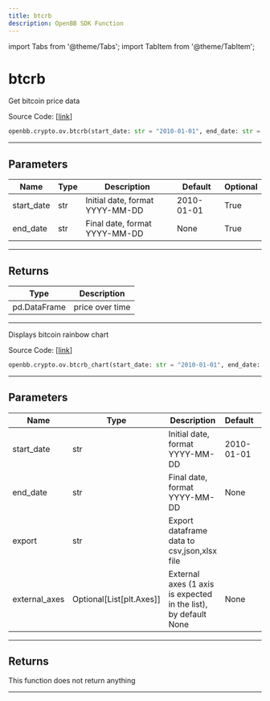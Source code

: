 ```yaml
---
title: btcrb
description: OpenBB SDK Function
---
```


import Tabs from '@theme/Tabs';
import TabItem from '@theme/TabItem';

# btcrb

<Tabs>
<TabItem value="model" label="Model" default>

Get bitcoin price data

Source Code: [[link](https://github.com/OpenBB-finance/OpenBBTerminal/tree/main/openbb_terminal/cryptocurrency/overview/glassnode_model.py#L18)]

```python
openbb.crypto.ov.btcrb(start_date: str = "2010-01-01", end_date: str = None)
```

---

## Parameters

| Name | Type | Description | Default | Optional |
| ---- | ---- | ----------- | ------- | -------- |
| start_date | str | Initial date, format YYYY-MM-DD | 2010-01-01 | True |
| end_date | str | Final date, format YYYY-MM-DD | None | True |


---

## Returns

| Type | Description |
| ---- | ----------- |
| pd.DataFrame | price over time |
---



</TabItem>
<TabItem value="view" label="Chart">

Displays bitcoin rainbow chart

Source Code: [[link](https://github.com/OpenBB-finance/OpenBBTerminal/tree/main/openbb_terminal/cryptocurrency/overview/glassnode_view.py#L29)]

```python
openbb.crypto.ov.btcrb_chart(start_date: str = "2010-01-01", end_date: str = None, export: str = "", external_axes: Optional[List[matplotlib.axes._axes.Axes]] = None)
```

---

## Parameters

| Name | Type | Description | Default | Optional |
| ---- | ---- | ----------- | ------- | -------- |
| start_date | str | Initial date, format YYYY-MM-DD | 2010-01-01 | True |
| end_date | str | Final date, format YYYY-MM-DD | None | True |
| export | str | Export dataframe data to csv,json,xlsx file |  | True |
| external_axes | Optional[List[plt.Axes]] | External axes (1 axis is expected in the list), by default None | None | True |


---

## Returns

This function does not return anything

---



</TabItem>
</Tabs>